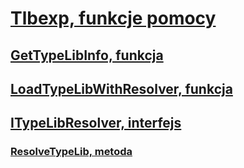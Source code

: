 # [Tlbexp, funkcje pomocy](index.md)
## [GetTypeLibInfo, funkcja](gettypelibinfo-function.md)
## [LoadTypeLibWithResolver, funkcja](loadtypelibwithresolver-function.md)
## [ITypeLibResolver, interfejs](itypelibresolver-interface.md)
### [ResolveTypeLib, metoda](resolvetypelib-method.md)
